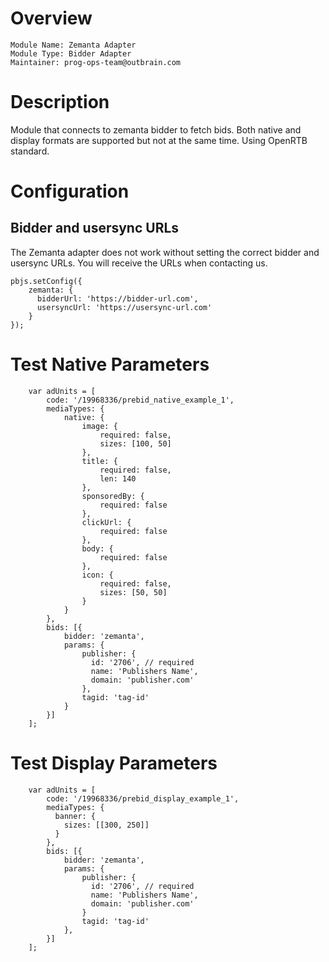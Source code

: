 # Overview

```
Module Name: Zemanta Adapter
Module Type: Bidder Adapter
Maintainer: prog-ops-team@outbrain.com
```

# Description

Module that connects to zemanta bidder to fetch bids.
Both native and display formats are supported but not at the same time. Using OpenRTB standard.

# Configuration

## Bidder and usersync URLs

The Zemanta adapter does not work without setting the correct bidder and usersync URLs.
You will receive the URLs when contacting us.

```
pbjs.setConfig({
    zemanta: {
      bidderUrl: 'https://bidder-url.com',
      usersyncUrl: 'https://usersync-url.com'
    }
});
```


# Test Native Parameters
```
    var adUnits = [
        code: '/19968336/prebid_native_example_1',
        mediaTypes: {
            native: {
                image: {
                    required: false,
                    sizes: [100, 50]
                },
                title: {
                    required: false,
                    len: 140
                },
                sponsoredBy: {
                    required: false
                },
                clickUrl: {
                    required: false
                },
                body: {
                    required: false
                },
                icon: {
                    required: false,
                    sizes: [50, 50]
                }
            }
        },
        bids: [{
            bidder: 'zemanta',
            params: {
                publisher: {
                  id: '2706', // required
                  name: 'Publishers Name',
                  domain: 'publisher.com'
                },
                tagid: 'tag-id'
            }
        }]
    ];
```

# Test Display Parameters
```
    var adUnits = [
        code: '/19968336/prebid_display_example_1',
        mediaTypes: {
          banner: {
            sizes: [[300, 250]]
          }
        },
        bids: [{
            bidder: 'zemanta',
            params: {
                publisher: {
                  id: '2706', // required
                  name: 'Publishers Name',
                  domain: 'publisher.com'
                }
                tagid: 'tag-id'
            },
        }]
    ];
```
